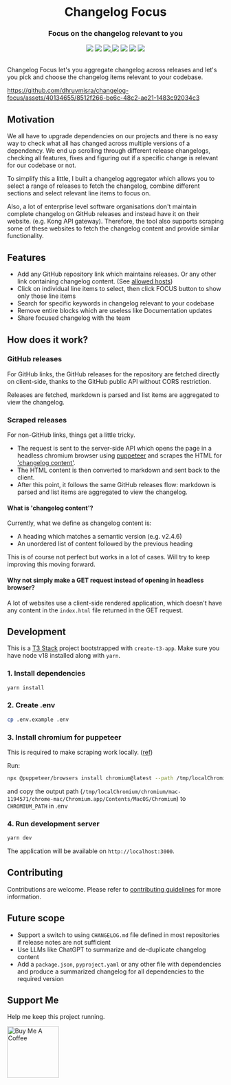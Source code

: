<h1 align="center">Changelog Focus</h1>

<h3 align="center">Focus on the changelog relevant to you</h3>

<div align="center">
<img src="https://img.shields.io/badge/next.js-gray?logo=next.js">

<img src="https://img.shields.io/badge/AWS%20Amplify-orange?logo=amazon-aws">

<a href="https://changelogfocus.dhruvmisra.com">
    <img src="https://img.shields.io/website.svg?down_color=red&down_message=down&up_color=green&up_message=up&url=https%3A%2F%2Fchangelogfocus.dhruvmisra.com%2F">
</a>

<img src="https://img.shields.io/github/languages/top/dhruvmisra/changelog-focus.svg?style=flat&color=informational">

<img src="https://img.shields.io/github/issues/dhruvmisra/changelog-focus.svg">

<img src="https://img.shields.io/badge/PRs-welcome-brightgreen.svg?style=flat">

<img src="https://img.shields.io/badge/made%20by-dhruvmisra-blue.svg">
</div>

<br/>

Changelog Focus let's you aggregate changelog across releases and let's you pick and choose the changelog items relevant to your codebase.

https://github.com/dhruvmisra/changelog-focus/assets/40134655/8512f266-be6c-48c2-ae21-1483c92034c3


## Motivation

We all have to upgrade dependencies on our projects and there is no easy way to check what all has changed across multiple versions of a dependency. We end up scrolling through different release changelogs, checking all features, fixes and figuring out if a specific change is relevant for our codebase or not.

To simplify this a little, I built a changelog aggregator which allows you to select a range of releases to fetch the changelog, combine different sections and select relevant line items to focus on.

Also, a lot of enterprise level software organisations don't maintain complete changelog on GitHub releases and instead have it on their website. (e.g. Kong API gateway). Therefore, the tool also supports scraping some of these websites to fetch the changelog content and provide similar functionality.

## Features

-   Add any GitHub repository link which maintains releases. Or any other link containing changelog content. (See [allowed hosts](./docs/allowed-hosts-for-scraping.md))
-   Click on individual line items to select, then click FOCUS button to show only those line items
-   Search for specific keywords in changelog relevant to your codebase
-   Remove entire blocks which are useless like Documentation updates
-   Share focused changelog with the team

## How does it work?

### GitHub releases

For GitHub links, the GitHub releases for the repository are fetched directly on client-side, thanks to the GitHub public API without CORS restriction.

Releases are fetched, markdown is parsed and list items are aggregated to view the changelog.

### Scraped releases

For non-GitHub links, things get a little tricky.

-   The request is sent to the server-side API which opens the page in a headless chromium browser using [puppeteer](https://github.com/puppeteer/puppeteer) and scrapes the HTML for ['changelog content'](#what-is-changelog-content).
-   The HTML content is then converted to markdown and sent back to the client.
-   After this point, it follows the same GitHub releases flow: markdown is parsed and list items are aggregated to view the changelog.

#### What is 'changelog content'?

Currently, what we define as changelog content is:

-   A heading which matches a semantic version (e.g. v2.4.6)
-   An unordered list of content followed by the previous heading

This is of course not perfect but works in a lot of cases. Will try to keep improving this moving forward.

#### Why not simply make a GET request instead of opening in headless browser?

A lot of websites use a client-side rendered application, which doesn't have any content in the `index.html` file returned in the GET request.

## Development

This is a [T3 Stack](https://create.t3.gg/) project bootstrapped with `create-t3-app`. Make sure you have node v18 installed along with `yarn`.

### 1. Install dependencies

```bash
yarn install
```

### 2. Create .env

```bash
cp .env.example .env
```

### 3. Install chromium for puppeteer

This is required to make scraping work locally. ([ref](https://github.com/Sparticuz/chromium#running-locally--headlessheadful-mode))

Run:

```bash
npx @puppeteer/browsers install chromium@latest --path /tmp/localChromium
```

and copy the output path (`/tmp/localChromium/chromium/mac-1194571/chrome-mac/Chromium.app/Contents/MacOS/Chromium`) to `CHROMIUM_PATH` in .env

### 4. Run development server

```bash
yarn dev
```

The application will be available on `http://localhost:3000`.

## Contributing

Contributions are welcome. Please refer to [contributing guidelines](./CONTRIBUTING.md) for more information.

## Future scope

-   Support a switch to using `CHANGELOG.md` file defined in most repositories if release notes are not sufficient
-   Use LLMs like ChatGPT to summarize and de-duplicate changelog content
-   Add a `package.json`, `pyproject.yaml` or any other file with dependencies and produce a summarized changelog for all dependencies to the required version

## Support Me

Help me keep this project running.

<a href="https://www.buymeacoffee.com/dhruvmisra" target="_blank">
  <img src="https://cdn.buymeacoffee.com/buttons/v2/default-yellow.png" alt="Buy Me A Coffee" width="120" >
</a>
